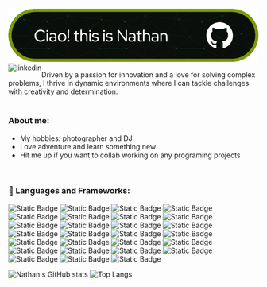 ![Header](src/github-header-image.png)
<a href='https://www.linkedin.com/in/nathan-panyangnoi/'><img align='left' alt="linkedin" src="https://raw.githubusercontent.com/rahul-jha98/rahul-jha98/561d474902b59c7429ec22bb73e225696c27b202/assets/linkedin.svg" height='18px'/></a>

Driven by a passion for innovation and a love for solving complex problems, I thrive in dynamic environments where I can tackle challenges with creativity and determination.
<br/>
<br/>

### About me:
- My hobbies: photographer and DJ
- Love adventure and learn something new
- Hit me up if you want to collab working on any programing projects

<br>

### 🔨 Languages and Frameworks:
![Static Badge](https://img.shields.io/badge/pytorch--red?logo=pytorch)
![Static Badge](https://img.shields.io/badge/TensorFlow--yellow?logo=tensorflow&logoSize=42px&color=red)
![Static Badge](https://img.shields.io/badge/numpy--green?logo=numpy)
![Static Badge](https://img.shields.io/badge/pandas--pink?logo=pandas)
![Static Badge](https://img.shields.io/badge/flask-blue?logo=flask)
![Static Badge](https://img.shields.io/badge/postgresql-white?logo=postgresql)
![Static Badge](https://img.shields.io/badge/python-green?logo=python)
![Static Badge](https://img.shields.io/badge/Anaconda-green?logo=Anaconda)
![Static Badge](https://img.shields.io/badge/mysql-white?logo=mysql)
![Static Badge](https://img.shields.io/badge/mongodb-white?logo=mongodb)
![Static Badge](https://img.shields.io/badge/C%2B%2B-orange?logo=C%2B%2B)
![Static Badge](https://img.shields.io/badge/C-orange?logo=C)
![Static Badge](https://img.shields.io/badge/NASM-brown?logo=NASM)
![Static Badge](https://img.shields.io/badge/MASM-black?logo=MASM)
![Static Badge](https://img.shields.io/badge/swift-grey?logo=swift)
![Static Badge](https://img.shields.io/badge/HTML-blue?logo=html)
![Static Badge](https://img.shields.io/badge/PHP-white?logo=PHP)
![Static Badge](https://img.shields.io/badge/Javascript-black?logo=Javascript)
![Static Badge](https://img.shields.io/badge/CSS--green?logo=CSS)
![Static Badge](https://img.shields.io/badge/BASH--red?logo=BASH)
![Static Badge](https://img.shields.io/badge/NodeJS--green?logo=NodeJS)
![Static Badge](https://img.shields.io/badge/react--Blue?logo=react)
![Static Badge](https://img.shields.io/badge/Next.js-blue?logo=Next.js)
![Static Badge](https://img.shields.io/badge/django--red?logo=django)
![Static Badge](https://img.shields.io/badge/vue.js--red?logo=vue.js)
![Static Badge](https://img.shields.io/badge/verilog--blue?logo=verilog)
![Static Badge](https://img.shields.io/badge/GTKwave-green?logo=GTKwave)

![Nathan's GitHub stats](https://github-readme-stats.vercel.app/api?username=kur0neko&show_icons=true&theme=merko)
![Top Langs](https://github-readme-stats.vercel.app/api/top-langs/?username=kur0neko&layout=donut&theme=merko)


